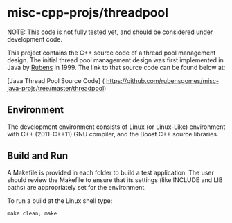# misc-cpp-projs/threadpool

NOTE:  This code is not fully tested yet, and should be considered under  development code.

This project contains the C++ source code of a thread pool management design.
The initial thread pool management design was first implemented in Java 
by [Rubens](http://www.rubens-gomes.com) in 1999.  The link to that source code can 
be found below at:

[Java Thread Pool Source Code] ( https://github.com/rubensgomes/misc-java-projs/tree/master/threadpool)

## Environment

The development environment consists of Linux (or Linux-Like) environment with C++ (2011-C++11) GNU compiler, and the Boost C++ source libraries.

## Build and Run 

A Makefile is provided in each folder to build a test application.  The user should review the Makefile to ensure that its settings (like INCLUDE and LIB paths) are appropriately set for the environment.

To run a build at the Linux shell type:

    make clean; make

